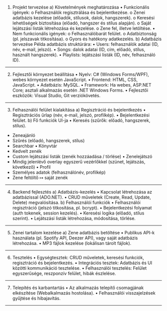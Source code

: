1. Projekt tervezése
a) Követelmények meghatározása
•	Funkcionális igények: 
o	Felhasználók regisztrálása és bejelentkezése.
o	Zenei adatbázis kezelése (előadók, stílusok, dalok, hangszerek).
o	Keresési lehetőségek biztosítása (előadó, hangszer és stílus alapján).
o	Saját lejátszási listák létrehozása és kezelése.
o	Zene fel, illetve letöltése.
•	Nem funkcionális igények: 
o	Felhasználóbarát felület.
o	Adatbiztonság (pl. jelszavak titkosítása).
o	Gyors és hatékony adatkezelés.
b) Adatbázis tervezése
Példa adatbázis struktúrára:
•	Users: felhasználók adatai (ID, név, e-mail, jelszó).
•	Songs: dalok adatai (ID, cím, előadó, stílus, használt hangszerek).
•	Playlists: lejátszási listák (ID, név, felhasználó ID).

________________________________________

2. Fejlesztői környezet beállítása
•	Nyelv: C# (Windows Forms/WPF), webes környezet esetén JavaScript.
•	Frontend: HTML, CSS, JavaScript.
•	Adatbázis: MySQL.
•	Framework: Ha webes, ASP.NET Core; asztali alkalmazás esetén .NET Windows Forms.
•	Fejlesztői eszközök: Visual Studio, Git verziókövetés.

________________________________________

3. Felhasználói felület kialakítása
a) Regisztráció és bejelentkezés
•	Regisztrációs űrlap (név, e-mail, jelszó, profilkép).
•	Bejelentkezési felület.
b) Fő funkciók UI-ja
•	Keresés (szűrők: előadó, hangszerek, stílus).
-	Zeneajánló
-	Szűrés (előadó, hangszerek, stílus)
-	Searchbar
•	Könyvtár
-	Kedvelt zenék
-	Custom lejátszási listák (zenék hozzáadása / törlése) 
•	Zenelejátszó 
-	Mindig jelenlévő overlay egyszerű vezérlőkkel (szünet, lejátszás, következő)
•	Profil
-	Személyes adatok (felhasználónév, profilkép)
-	Zene feltöltő ↦ saját zenék
  
________________________________________

4. Backend fejlesztés
a) Adatbázis-kezelés
•	Kapcsolat létrehozása az adatbázissal (ADO.NET).
•	CRUD műveletek (Create, Read, Update, Delete) megvalósítása.
b) Felhasználói funkciók
•	Felhasználói regisztráció (jelszó titkosítása, pl. bcrypt).
•	Bejelentkezési folyamat (auth tokenek, session kezelés).
•	Keresési logika (előadó, stílus szerint).
•	Lejátszási listák létrehozása, módosítása, törlése.

________________________________________

5. Zenei tartalom kezelése
a) Zene adatbázis betöltése
•	Publikus API-k használata (pl. Spotify API, Deezer API), vagy saját adatbázis létrehozása.
•	MP3 fájlok kezelése (lokálisan tárolt fájlok).

________________________________________

6. Tesztelés
•	Egységtesztek: CRUD műveletek, keresési funkciók, regisztráció és bejelentkezés.
•	Integrációs tesztek: Adatbázis és UI közötti kommunikáció tesztelése.
•	Felhasználói tesztelés: Felület egyszerűsége, reszponzív felület, hibák észlelése.

________________________________________
7. Telepítés és karbantartás
•	Az alkalmazás telepítő csomagjának elkészítése (Webalkalmazás hostolása).
•	Felhasználói visszajelzések gyűjtése és hibajavítás.
________________________________________
